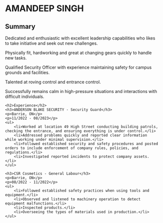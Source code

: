 
<!DOCTYPE html>
<html>
<head>
    <title>Khaira's Resume</title>
</head>
<body>
    <h1>AMANDEEP SINGH</h1>
    <h2>Summary</h2>
    <p>Dedicated and enthusiastic with excellent leadership capabilities who likes to take initiative and seek out new challenges.</p>
    <p>Physically fit, hardworking and great at changing gears quickly to handle new tasks.</p>
    <p>Qualified Security Officer with experience maintaining safety for campus grounds and facilities.</p>
    <p>Talented at roving control and entrance control.</p>
    <p>Successfully remains calm in high-pressure situations and interactions with difficult individuals.</p>
    
    <h2>Experience</h2>
    <h3>ANDERSON BLAKE SECURITY - Security Guard</h3>
    <p>Barrie, ON</p>
    <p>11/2022 - 08/2023</p>
    <ul>
        <li>Worked at location 49 High Street conducting building patrols, checking the entrance, and ensuring everything is under control.</li>
        <li>Addressed problems quickly and reported clear information while working under minimal supervision.</li>
        <li>Followed established security and safety procedures and posted orders to include enforcement of company rules, policies, and regulations.</li>
        <li>Investigated reported incidents to protect company assets.</li>
    </ul>
    
    <h3>CSR Cosmetics - General Labour</h3>
    <p>Barrie, ON</p>
    <p>08/2022 - 11/2022</p>
    <ul>
        <li>Followed established safety practices when using tools and equipment.</li>
        <li>Observed and listened to machinery operation to detect equipment malfunctions.</li>
        <li>Inspected products.</li>
        <li>Overseeing the types of materials used in production.</li>
    </ul>
</body>
</html>
